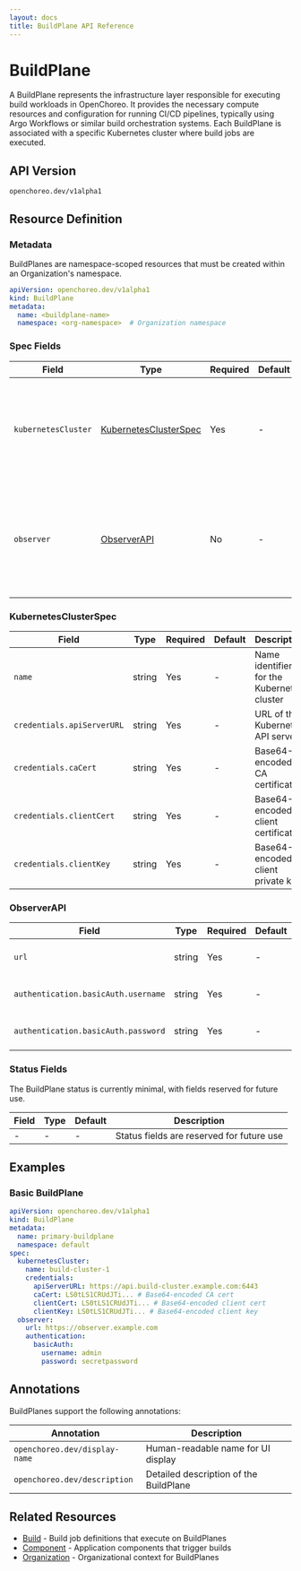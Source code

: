 ```yaml
---
layout: docs
title: BuildPlane API Reference
---
```


# BuildPlane

A BuildPlane represents the infrastructure layer responsible for executing build workloads in OpenChoreo. It provides
the necessary compute resources and configuration for running CI/CD pipelines, typically using Argo Workflows or similar
build orchestration systems. Each BuildPlane is associated with a specific Kubernetes cluster where build jobs are
executed.

## API Version

`openchoreo.dev/v1alpha1`

## Resource Definition

### Metadata

BuildPlanes are namespace-scoped resources that must be created within an Organization's namespace.

```yaml
apiVersion: openchoreo.dev/v1alpha1
kind: BuildPlane
metadata:
  name: <buildplane-name>
  namespace: <org-namespace>  # Organization namespace
```

### Spec Fields

| Field               | Type                                            | Required | Default | Description                                                                                        |
|---------------------|-------------------------------------------------|----------|---------|----------------------------------------------------------------------------------------------------|
| `kubernetesCluster` | [KubernetesClusterSpec](#kubernetesclusterspec) | Yes      | -       | Defines the Kubernetes cluster where build workloads (e.g., Argo Workflows) will be executed       |
| `observer`          | [ObserverAPI](#observerapi)                     | No       | -       | Configuration for the Observer API integration for monitoring and observability of build processes |

### KubernetesClusterSpec

| Field                      | Type   | Required | Default | Description                                |
|----------------------------|--------|----------|---------|--------------------------------------------|
| `name`                     | string | Yes      | -       | Name identifier for the Kubernetes cluster |
| `credentials.apiServerURL` | string | Yes      | -       | URL of the Kubernetes API server           |
| `credentials.caCert`       | string | Yes      | -       | Base64-encoded CA certificate              |
| `credentials.clientCert`   | string | Yes      | -       | Base64-encoded client certificate          |
| `credentials.clientKey`    | string | Yes      | -       | Base64-encoded client private key          |

### ObserverAPI

| Field                               | Type   | Required | Default | Description                       |
|-------------------------------------|--------|----------|---------|-----------------------------------|
| `url`                               | string | Yes      | -       | Base URL of the Observer API      |
| `authentication.basicAuth.username` | string | Yes      | -       | Username for basic authentication |
| `authentication.basicAuth.password` | string | Yes      | -       | Password for basic authentication |

### Status Fields

The BuildPlane status is currently minimal, with fields reserved for future use.

| Field | Type | Default | Description                               |
|-------|------|---------|-------------------------------------------|
| -     | -    | -       | Status fields are reserved for future use |

## Examples

### Basic BuildPlane

```yaml
apiVersion: openchoreo.dev/v1alpha1
kind: BuildPlane
metadata:
  name: primary-buildplane
  namespace: default
spec:
  kubernetesCluster:
    name: build-cluster-1
    credentials:
      apiServerURL: https://api.build-cluster.example.com:6443
      caCert: LS0tLS1CRUdJTi... # Base64-encoded CA cert
      clientCert: LS0tLS1CRUdJTi... # Base64-encoded client cert
      clientKey: LS0tLS1CRUdJTi... # Base64-encoded client key
  observer:
    url: https://observer.example.com
    authentication:
      basicAuth:
        username: admin
        password: secretpassword
```

## Annotations

BuildPlanes support the following annotations:

| Annotation                    | Description                            |
|-------------------------------|----------------------------------------|
| `openchoreo.dev/display-name` | Human-readable name for UI display     |
| `openchoreo.dev/description`  | Detailed description of the BuildPlane |

## Related Resources

- [Build](/docs/reference/api/application/build/) - Build job definitions that execute on BuildPlanes
- [Component](/docs/reference/api/application/component/) - Application components that trigger builds
- [Organization](/docs/reference/api/platform/organization/) - Organizational context for BuildPlanes
